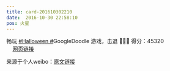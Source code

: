 ```yaml
---
title: card-201610302210
date:  2016-10-30 22:58:10
pos: 火星
---
```

畅玩 <a  href="https://m.weibo.cn/search?containerid=231522type%3D1%26t%3D10%26q%3D%23Halloween+%23" data-hide=""><span class="surl-text">#Halloween #</span></a>GoogleDoodle 游戏，击退 👻👻👻 得分：45320<br /><a  href="https://weibo.cn/sinaurl?u=https%3A%2F%2Fg.co%2Fdoodle%2Fsjvuh5" data-hide=""><span class='url-icon'><img style='width: 1rem;height: 1rem' src='https://h5.sinaimg.cn/upload/2015/09/25/3/timeline_card_small_web_default.png'></span><span class="surl-text">网页链接</span></a> 

来源于个人weibo：[原文链接](https://m.weibo.cn/status/EfhhPniaZ?mblogid=EfhhPniaZ)